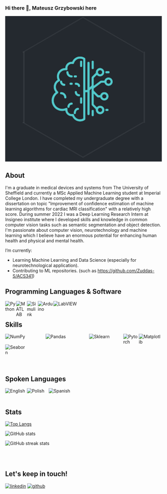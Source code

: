 ### Hi there 👋, Mateusz Grzybowski here

<img src="https://github.com/MattG-bci/MattG-bci/blob/main/bci.png" />

## About
I'm a graduate in medical devices and systems from The University of Sheffield and currently a MSc Applied Machine Learning student at Imperial College London. I have completed my undergraduate degree with a dissertation on topic "Improvement of confidence estimation of machine learning algorithms for cardiac MRI classification" with a relatively high score. During summer 2022 I was a Deep Learning Research Intern at Insigneo institute where I developed skills and knowledge in common computer vision tasks such as semantic segmentation and object detection. I'm passionate about computer vision, neurotechnology and machine learning which I believe have an enormous potential for enhancing human health and physical and mental health. 

I’m currently:
- Learning Machine Learning and Data Science (especially for neurotechnological application).
- Contributing to ML repositories. (such as https://github.com/Zuddas-S/ACS341)


## Programming Languages & Software
[<img align="left" alt="Python" width="35px" src="https://cdn.picpng.com/logo/language-logo-python-44976.png" />](https://www.python.org/about/)
[<img align="left" alt="MATLAB" width="35px" src="https://upload.wikimedia.org/wikipedia/commons/2/21/Matlab_Logo.png" />](https://www.mathworks.com/)
[<img align="left" alt="Simulink" width="35px" src="https://upload.wikimedia.org/wikipedia/en/3/36/Simulink_Logo_%28non-wordmark%29.png" />](https://uk.mathworks.com/products/simulink.html)
[<img align="left" alt="Arduino" width="50px" src="https://upload.wikimedia.org/wikipedia/commons/8/87/Arduino_Logo.svg" />](https://www.arduino.cc/)
[<img align="left" alt="LabVIEW" width="110px" src="https://ftpmirror.your.org/pub/wikimedia/images/wikipedia/he/3/38/Labview-logo.png" />](https://www.ni.com/en-gb/shop/labview.html)


<br/>
<br/>

## Skills

[<img align="left" alt="NumPy" width="130px" src="https://upload.wikimedia.org/wikipedia/commons/1/1a/NumPy_logo.svg" />](https://numpy.org/)
[<img align="left" alt="Pandas" width="140px" src="https://upload.wikimedia.org/wikipedia/commons/e/ed/Pandas_logo.svg" />](https://pandas.pydata.org/)
[<img align="left" alt="Sklearn" width="110px" src="https://upload.wikimedia.org/wikipedia/commons/0/05/Scikit_learn_logo_small.svg" />](https://scikit-learn.org/stable/)
[<img align="left" alt="Pytorch" width="50px" src="https://upload.wikimedia.org/wikipedia/commons/1/10/PyTorch_logo_icon.svg" />](https://pytorch.org/)
[<img align="left" alt="Matplotlib" width="70px" src="https://upload.wikimedia.org/wikipedia/commons/0/01/Created_with_Matplotlib-logo.svg" />](https://matplotlib.org/)
[<img align="left" alt="Seaborn" width="70px" src="https://user-images.githubusercontent.com/315810/92159303-30d41100-edfb-11ea-8107-1c5352202571.png" />](https://seaborn.pydata.org/#)

<br/>
<br/>
<br/>
<br/>
<br/>
<br/>

## Spoken Languages
<img align="left" alt="English" width="70px" height="35px" src="https://upload.wikimedia.org/wikipedia/en/thumb/a/ae/Flag_of_the_United_Kingdom.svg/1200px-Flag_of_the_United_Kingdom.svg.png" />
<img align="left" alt="Polish" width="70px" height="35px" src="https://upload.wikimedia.org/wikipedia/commons/1/12/Flag_of_Poland.svg"/>
<img align="left" alt="Spanish" width="70px" height="35px" src="https://upload.wikimedia.org/wikipedia/commons/9/9a/Flag_of_Spain.svg"/>

<br/>
<br/>
 


## Stats

[![Top Langs](https://github-readme-stats.vercel.app/api/top-langs/?username=MattG-bci)](https://github.com/anuraghazra/github-readme-stats)

![GitHub stats](https://github-readme-stats.vercel.app/api?username=MattG-bci&show_icons=true)  

![GitHub streak stats](https://github-readme-streak-stats.herokuapp.com/?user=MattG-bci)

<br/>
<br/>
 
 ## Let's keep in touch!
[<img src="https://img.icons8.com/fluency/48/000000/linkedin.png" alt='linkedin' height='40'>](https://www.linkedin.com/in/mfgrzybowski/)
[<img src="https://img.icons8.com/fluency/48/000000/github.png" alt='github' height='40'>](https://github.com/MattG-bci) 
<!--
**MattG-bci/MattG-bci** is a ✨ _special_ ✨ repository because its `README.md` (this file) appears on your GitHub profile.


'''python3

import pandas as pd



'''



